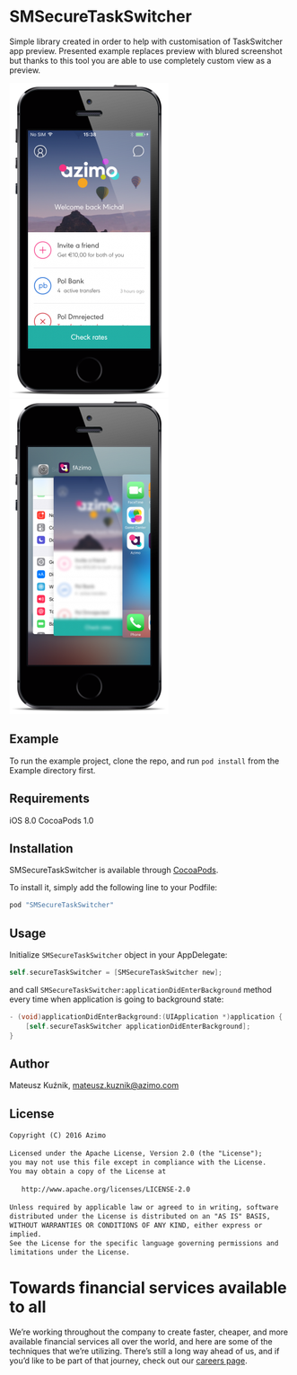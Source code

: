 # SMSecureTaskSwitcher

Simple library created in order to help with customisation of TaskSwitcher app preview. Presented example replaces preview with blured screenshot but thanks to this tool you are able to use completely custom view as a preview.

![Example1](https://raw.githubusercontent.com/AzimoLabs/SMSecureTaskSwitcher/master/art/example1.png) ![Example2](https://raw.githubusercontent.com/AzimoLabs/SMSecureTaskSwitcher/master/art/example2.png) 

## Example

To run the example project, clone the repo, and run `pod install` from the Example directory first.

## Requirements

iOS 8.0
CocoaPods 1.0

## Installation

SMSecureTaskSwitcher is available through [CocoaPods](http://cocoapods.org). 

To install it, simply add the following line to your Podfile:

```ruby
pod "SMSecureTaskSwitcher"
```

## Usage

Initialize `SMSecureTaskSwitcher` object in your AppDelegate:

```objective-c
self.secureTaskSwitcher = [SMSecureTaskSwitcher new];
```

and call `SMSecureTaskSwitcher:applicationDidEnterBackground` method every time when application is going to background state:

```objective-c
- (void)applicationDidEnterBackground:(UIApplication *)application {
    [self.secureTaskSwitcher applicationDidEnterBackground];
}
```

## Author

Mateusz Kuźnik, mateusz.kuznik@azimo.com

## License

    Copyright (C) 2016 Azimo

    Licensed under the Apache License, Version 2.0 (the "License");
    you may not use this file except in compliance with the License.
    You may obtain a copy of the License at

       http://www.apache.org/licenses/LICENSE-2.0

    Unless required by applicable law or agreed to in writing, software
    distributed under the License is distributed on an "AS IS" BASIS,
    WITHOUT WARRANTIES OR CONDITIONS OF ANY KIND, either express or implied.
    See the License for the specific language governing permissions and
    limitations under the License.
    
    
# Towards financial services available to all
We’re working throughout the company to create faster, cheaper, and more available financial services all over the world, and here are some of the techniques that we’re utilizing. There’s still a long way ahead of us, and if you’d like to be part of that journey, check out our [careers page](bit.ly/3vajnu6).
